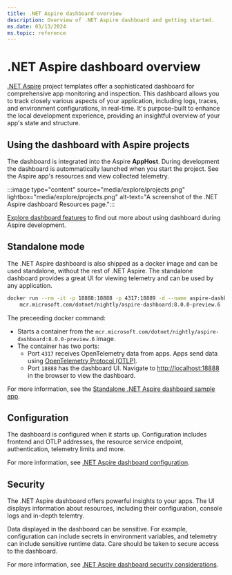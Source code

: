 ```yaml
---
title: .NET Aspire dashboard overview
description: Overview of .NET Aspire dashboard and getting started.
ms.date: 03/13/2024
ms.topic: reference
---
```


# .NET Aspire dashboard overview

[.NET Aspire](../../get-started/aspire-overview.md) project templates offer a sophisticated dashboard for comprehensive app monitoring and inspection. This dashboard allows you to track closely various aspects of your application, including logs, traces, and environment configurations, in real-time. It's purpose-built to enhance the local development experience, providing an insightful overview of your app's state and structure.

## Using the dashboard with Aspire projects

The dashboard is integrated into the Aspire **AppHost**. During development the dashboard is autommatically launched when you start the project. See the Aspire app's resources and view collected telemetry.

:::image type="content" source="media/explore/projects.png" lightbox="media/explore/projects.png" alt-text="A screenshot of the .NET Aspire dashboard Resources page.":::

[Explore dashboard features](explore.md) to find out more about using dashboard during Aspire development.

## Standalone mode

The .NET Aspire dashboard is also shipped as a docker image and can be used standalone, without the rest of .NET Aspire. The standalone dashboard provides a great UI for viewing telemetry and can be used by any application.

```bash
docker run --rm -it -p 18888:18888 -p 4317:18889 -d --name aspire-dashboard \
    mcr.microsoft.com/dotnet/nightly/aspire-dashboard:8.0.0-preview.6
```

The preceeding docker command:

- Starts a container from the `mcr.microsoft.com/dotnet/nightly/aspire-dashboard:8.0.0-preview.6` image.
- The container has two ports:
  - Port `4317` receives OpenTelemetry data from apps. Apps send data using [OpenTelemetry Protocol (OTLP)](https://opentelemetry.io/docs/specs/otlp/).
  - Port `18888` has the dashboard UI. Navigate to <http://localhost:18888> in the browser to view the dashboard.

For more information, see the [Standalone .NET Aspire dashboard sample app](/samples/dotnet/aspire-samples/aspire-standalone-dashboard).

## Configuration

The dashboard is configured when it starts up. Configuration includes frontend and OTLP addresses, the resource service endpoint, authentication, telemetry limits and more.

For more information, see [.NET Aspire dashboard configuration](configuration.md).

## Security

The .NET Aspire dashboard offers powerful insights to your apps. The UI displays information about resources, including their configuration, console logs and in-depth telemtry.

Data displayed in the dashboard can be sensitive. For example, configuration can include secrets in environment variables, and telemetry can include sensitive runtime data. Care should be taken to secure access to the dashboard.

For more information, see [.NET Aspire dashboard security considerations](security-considerations.md).
